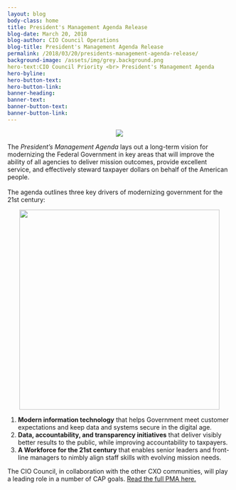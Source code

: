 ```yaml
---
layout: blog
body-class: home
title: President's Management Agenda Release
blog-date: March 20, 2018
blog-author: CIO Council Operations
blog-title: President's Management Agenda Release
permalink: /2018/03/20/presidents-management-agenda-release/
background-image: /assets/img/grey.background.png
hero-text:CIO Council Priority <br> President's Management Agenda
hero-byline:
hero-button-text: 
hero-button-link: 
banner-heading: 
banner-text: 
banner-button-text: 
banner-button-link: 
---
```

<center><img src="https://federalist-proxy.app.cloud.gov/preview/gsa/cio-council/development/assets/img/PMALOGO_Hi Res_3_12FINAL-03_PMABlog.png"></center>


The <em>President’s Management Agenda</em> lays out a long-term vision for modernizing the Federal Government in key areas that will improve the ability of all agencies to deliver mission outcomes, provide excellent service, and effectively steward taxpayer dollars on behalf of the American people.  
<br>
The agenda outlines three key drivers of modernizing government for the 21st century:

<center><img src="https://federalist-proxy.app.cloud.gov/preview/gsa/cio-council/development/assets/img/IT Data People Graphic_Hi Res-01.png" width="450" height="450"></center>

<ol type="1">
<li><strong>Modern information technology</strong> that helps Government meet customer expectations and keep data and systems secure in the digital age.</li>

<li><strong>Data, accountability, and transparency initiatives</strong> that deliver visibly better results to the public, while improving accountability to taxpayers.</li>

<li><strong>A Workforce for the 21st century</strong> that enables senior leaders and front-line managers to nimbly align staff skills with evolving mission needs.</li>
</ol>



The CIO Council, in collaboration with the other CXO communities, will play a leading role in a number of CAP goals. <a href="https://www.performance.gov/PMA/PMA.html">Read the full PMA here.</a>

